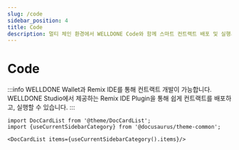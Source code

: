 ```yaml
---
slug: /code
sidebar_position: 4
title: Code
description: 멀티 체인 환경에서 WELLDONE Code와 함께 스마트 컨트랙트 배포 및 실행시키기
---
```


# Code

:::info
WELLDONE Wallet과 Remix IDE를 통해 컨트랙트 개발이 가능합니다. WELLDONE Studio에서 제공하는 Remix IDE Plugin을 통해 쉽게 컨트랙트를 배포하고, 실행할 수 있습니다.
:::

```mdx-code-block
import DocCardList from '@theme/DocCardList';
import {useCurrentSidebarCategory} from '@docusaurus/theme-common';

<DocCardList items={useCurrentSidebarCategory().items}/>
```
